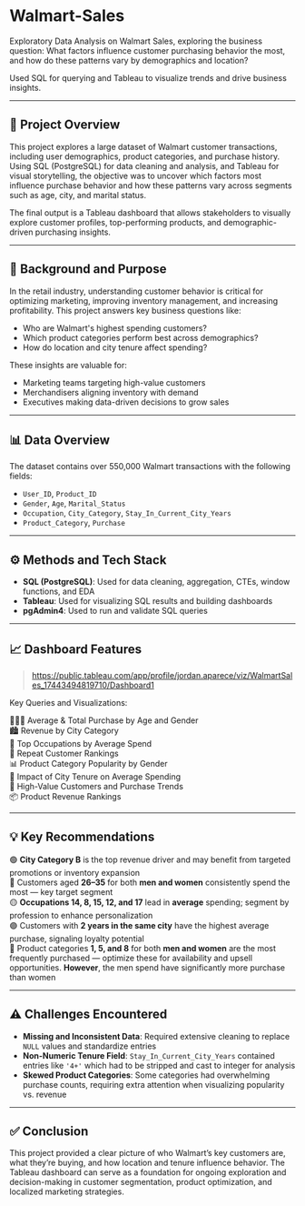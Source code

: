 # Walmart-Sales
Exploratory Data Analysis on Walmart Sales, exploring the business question: What factors influence customer purchasing behavior the most, and how do these patterns vary by demographics and location?


Used SQL for querying and Tableau to visualize trends and drive business insights.

---

## 🧾 Project Overview

This project explores a large dataset of Walmart customer transactions, including user demographics, product categories, and purchase history. Using SQL (PostgreSQL) for data cleaning and analysis, and Tableau for visual storytelling, the objective was to uncover which factors most influence purchase behavior and how these patterns vary across segments such as age, city, and marital status.

The final output is a Tableau dashboard that allows stakeholders to visually explore customer profiles, top-performing products, and demographic-driven purchasing insights.

---

## 🎯 Background and Purpose

In the retail industry, understanding customer behavior is critical for optimizing marketing, improving inventory management, and increasing profitability. This project answers key business questions like:

- Who are Walmart's highest spending customers?
- Which product categories perform best across demographics?
- How do location and city tenure affect spending?

These insights are valuable for:

- Marketing teams targeting high-value customers
- Merchandisers aligning inventory with demand
- Executives making data-driven decisions to grow sales

---

## 📊 Data Overview

The dataset contains over 550,000 Walmart transactions with the following fields:

- `User_ID`, `Product_ID`
- `Gender`, `Age`, `Marital_Status`
- `Occupation`, `City_Category`, `Stay_In_Current_City_Years`
- `Product_Category`, `Purchase`

---

## ⚙️ Methods and Tech Stack

- **SQL (PostgreSQL)**: Used for data cleaning, aggregation, CTEs, window functions, and EDA
- **Tableau**: Used for visualizing SQL results and building dashboards
- **pgAdmin4**: Used to run and validate SQL queries

---

## 📈 Dashboard Features
  
> https://public.tableau.com/app/profile/jordan.aparece/viz/WalmartSales_17443494819710/Dashboard1

Key Queries and Visualizations:

🧑‍🤝‍🧑 Average & Total Purchase by Age and Gender  
🏙️ Revenue by City Category  
💼 Top Occupations by Average Spend  
🔁 Repeat Customer Rankings  
📊 Product Category Popularity by Gender  
📍 Impact of City Tenure on Average Spending  
🧮 High-Value Customers and Purchase Trends  
📦 Product Revenue Rankings

---

## 💡 Key Recommendations

🟢 **City Category B** is the top revenue driver and may benefit from targeted promotions or inventory expansion  
🔵 Customers aged **26–35** for both **men and women** consistently spend the most — key target segment  
🟡 **Occupations 14, 8, 15, 12, and 17** lead in **average** spending; segment by profession to enhance personalization  
🟣 Customers with **2 years in the same city** have the highest average purchase, signaling loyalty potential  
🛒 Product categories **1, 5, and 8** for both **men and women** are the most frequently purchased — optimize these for availability and upsell opportunities. **However**, the men spend have significantly more purchase than women

---

## ⚠️ Challenges Encountered

- **Missing and Inconsistent Data**: Required extensive cleaning to replace `NULL` values and standardize entries
- **Non-Numeric Tenure Field**: `Stay_In_Current_City_Years` contained entries like `'4+'` which had to be stripped and cast to integer for analysis
- **Skewed Product Categories**: Some categories had overwhelming purchase counts, requiring extra attention when visualizing popularity vs. revenue

---

## ✅ Conclusion

This project provided a clear picture of who Walmart’s key customers are, what they’re buying, and how location and tenure influence behavior. The Tableau dashboard can serve as a foundation for ongoing exploration and decision-making in customer segmentation, product optimization, and localized marketing strategies.

